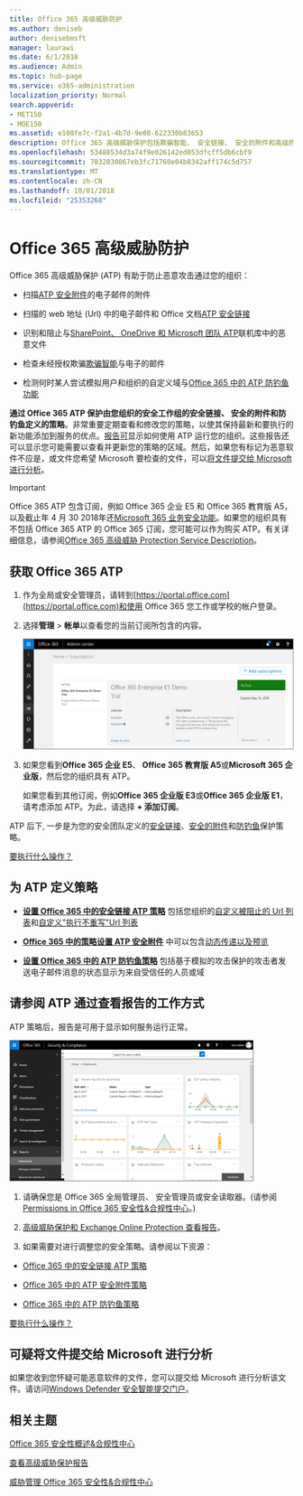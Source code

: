 ```yaml
---
title: Office 365 高级威胁防护
ms.author: deniseb
author: denisebmsft
manager: laurawi
ms.date: 6/1/2018
ms.audience: Admin
ms.topic: hub-page
ms.service: o365-administration
localization_priority: Normal
search.appverid:
- MET150
- MOE150
ms.assetid: e100fe7c-f2a1-4b7d-9e08-622330b83653
description: Office 365 高级威胁保护包括欺骗智能、 安全链接、 安全的附件和高级的防钓鱼功能。For Business 和 Microsoft 团队之前，还进行了高级的威胁保护扩展到 SharePoint Online、 OneDrive 中的文件。
ms.openlocfilehash: 53488534d3a74f9e026142ed053dfcff5db6cbf9
ms.sourcegitcommit: 7032830867eb3fc71760e04b8342aff174c5d757
ms.translationtype: MT
ms.contentlocale: zh-CN
ms.lasthandoff: 10/01/2018
ms.locfileid: "25353268"
---
```

# <a name="office-365-advanced-threat-protection"></a>Office 365 高级威胁防护

Office 365 高级威胁保护 (ATP) 有助于防止恶意攻击通过您的组织：
  
- 扫描[ATP 安全附件](atp-safe-attachments.md)的电子邮件的附件
    
- 扫描的 web 地址 (Url) 中的电子邮件和 Office 文档[ATP 安全链接](atp-safe-links.md)
    
- 识别和阻止与[SharePoint、 OneDrive 和 Microsoft 团队 ATP](atp-for-spo-odb-and-teams.md)联机库中的恶意文件
    
- 检查未经授权欺骗[欺骗智能](learn-about-spoof-intelligence.md)与电子的邮件
    
- 检测何时某人尝试模拟用户和组织的自定义域与[Office 365 中的 ATP 防钓鱼功能](atp-anti-phishing.md)
    
**通过 Office 365 ATP 保护由您组织的安全工作组的安全链接、 安全的附件和防钓鱼定义的策略**。非常重要定期查看和修改您的策略，以使其保持最新和要执行的新功能添加到服务的优点。[报告可](view-reports-for-atp.md)显示如何使用 ATP 运行您的组织。这些报告还可以显示您可能需要以查看并更新您的策略的区域。然后，如果您有标记为恶意软件不应是，或文件您希望 Microsoft 要检查的文件，可以[将文件提交给 Microsoft 进行分析](office-365-atp.md#submitlalware)。
  
> [!IMPORTANT]
> Office 365 ATP 包含订阅，例如 Office 365 企业 E5 和 Office 365 教育版 A5，以及截止年 4 月 30 2018年还[Microsoft 365 业务安全功能](https://support.office.com/article/c123694a-1efb-459e-a8d5-2187975373dc)。如果您的组织具有不包括 Office 365 ATP 的 Office 365 订阅，您可能可以作为购买 ATP。有关详细信息，请参阅[Office 365 高级威胁 Protection Service Description](https://technet.microsoft.com/library/exchange-online-advanced-threat-protection-service-description.aspx)。 
      
## <a name="get-office-365-atp"></a>获取 Office 365 ATP

1. 作为全局或安全管理员，请转到[https://portal.office.com](https://portal.office.com)和使用 Office 365 您工作或学校的帐户登录。 
    
2. 选择**管理** \> **帐单**以查看您的当前订阅所包含的内容。 
    
    ![以全局管理员身份，登录在 portal.office.com 并转到管理\>帐单](media/18a3546c-bd1f-4f49-82ec-0184909b42c2.png)
  
3. 如果您看到**Office 365 企业 E5**、 **Office 365 教育版 A5**或**Microsoft 365 企业版**，然后您的组织具有 ATP。 
    
    如果您看到其他订阅，例如**Office 365 企业版 E3**或**Office 365 企业版 E1**，请考虑添加 ATP。为此，请选择 **+ 添加订阅**。
    
ATP 后下, 一步是为您的安全团队定义的[安全链接](atp-safe-links.md)、[安全的附件](atp-safe-attachments.md)和[防钓鱼](set-up-atp-anti-phishing-policies.md)保护策略。 
  
[要执行什么操作？](office-365-atp.md#TOC)
  
## <a name="define-policies-for-atp"></a>为 ATP 定义策略

- **[设置 Office 365 中的安全链接 ATP 策略](set-up-atp-safe-links-policies.md)** 包括您组织的[自定义被阻止的 Url 列表](set-up-a-custom-blocked-urls-list-wtih-atp.md)和[自定义"执行不重写"Url 列表](set-up-a-custom-do-not-rewrite-urls-list-with-atp.md)
    
- **[Office 365 中的策略设置 ATP 安全附件](set-up-atp-safe-attachments-policies.md)** 中可以包含[动态传递以及预览](dynamic-delivery-and-previewing.md)
    
- **[设置 Office 365 中的 ATP 防钓鱼策略](set-up-atp-anti-phishing-policies.md)** 包括基于模拟的攻击保护的攻击者发送电子邮件消息的状态显示为来自受信任的人员或域 
  
## <a name="see-how-atp-is-working-by-viewing-reports"></a>请参阅 ATP 通过查看报告的工作方式

ATP 策略后，报告是可用于显示如何服务运行正常。

[![安全&amp;合规性中心仪表板可帮助您看到正常高级威胁保护](media/6b213d34-adbb-44af-8549-be9a7e2db087.png)](view-reports-for-atp.md)
  
1. 请确保您是 Office 365 全局管理员、 安全管理员或安全读取器。(请参阅[Permissions in Office 365 安全性&amp;合规性中心](permissions-in-the-security-and-compliance-center.md)。)
    
2. [高级威胁保护和 Exchange Online Protection 查看报告](view-reports-for-atp.md)。
    
3. 如果需要对进行调整您的安全策略。请参阅以下资源：
    
  - [Office 365 中的安全链接 ATP 策略](set-up-atp-safe-links-policies.md)
    
  - [Office 365 中的 ATP 安全附件策略](set-up-atp-safe-attachments-policies.md)
    
  - [Office 365 中的 ATP 防钓鱼策略](set-up-atp-anti-phishing-policies.md)
    
[要执行什么操作？](office-365-atp.md)
  
## <a name="submit-a-suspicious-file-to-microsoft-for-analysis"></a>可疑将文件提交给 Microsoft 进行分析

如果您收到您怀疑可能恶意软件的文件，您可以提交给 Microsoft 进行分析该文件。请访问[Windows Defender 安全智能提交门户](https://go.microsoft.com/fwlink/?linkid=857185)。
  
## <a name="related-topics"></a>相关主题

[Office 365 安全性概述&amp;合规性中心](https://support.office.com/article/a5f2fd18-b029-4257-b5a8-ae83e7768c85)
  
[查看高级威胁保护报告](view-reports-for-atp.md)
  
[威胁管理 Office 365 安全性&amp;合规性中心](threat-management.md)
  

